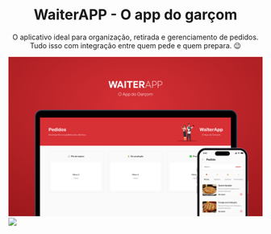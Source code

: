 <h1 align="center">WaiterAPP - O app do garçom</h1>
<p align="center">O aplicativo ideal para organização, retirada e gerenciamento de pedidos. Tudo isso com integração entre quem pede e quem prepara. 😉</p>
<img src="./fe/public/capa.png" alt="capa">

<img src="https://img.shields.io/static/v1?label=npm&message=v8.19.2&color=d73035&style=flat&logo=ghost"/>